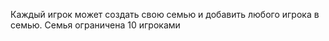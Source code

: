 Каждый игрок может создать свою семью и добавить любого игрока в семью. Семья ограничена 10 игроками